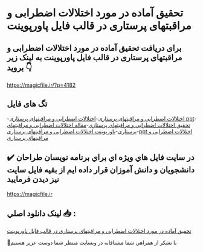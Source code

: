 # تحقیق آماده در مورد اختلالات اضطرابی و مراقبتهای پرستاری در قالب فایل پاورپوینت

## برای دریافت تحقیق آماده در مورد اختلالات اضطرابی و مراقبتهای پرستاری در قالب فایل پاورپوینت به لینک زیر بروید 👇

https://magicfile.ir/?p=4182

## تگ های فایل

-[اختلالات اضطرابی و مراقبتهای پرستاری](https://magicfile.ir/product/%d8%aa%d8%ad%d9%82%db%8c%d9%82-%d8%a7%d8%ae%d8%aa%d9%84%d8%a7%d9%84%d8%a7%d8%aa-%d8%a7%d8%b6%d8%b7%d8%b1%d8%a7%d8%a8%db%8c-%d9%88-%d9%85%d8%b1%d8%a7%d9%82%d8%a8%d8%aa%d9%87%d8%a7%db%8c-%d9%be%d8%b1%d8%b3%d8%aa%d8%a7%d8%b1%db%8c-%d9%be%d8%a7%d9%88%d8%b1%d9%be%d9%88%db%8c%d9%86%d8%aa/)-[اختلالات اضطرابی و مراقبتهای پرستاری ppt](https://magicfile.ir/product/%d8%aa%d8%ad%d9%82%db%8c%d9%82-%d8%a7%d8%ae%d8%aa%d9%84%d8%a7%d9%84%d8%a7%d8%aa-%d8%a7%d8%b6%d8%b7%d8%b1%d8%a7%d8%a8%db%8c-%d9%88-%d9%85%d8%b1%d8%a7%d9%82%d8%a8%d8%aa%d9%87%d8%a7%db%8c-%d9%be%d8%b1%d8%b3%d8%aa%d8%a7%d8%b1%db%8c-%d9%be%d8%a7%d9%88%d8%b1%d9%be%d9%88%db%8c%d9%86%d8%aa/)-[تحقیق اختلالات اضطرابی و مراقبتهای پرستاری](https://magicfile.ir/product/%d8%aa%d8%ad%d9%82%db%8c%d9%82-%d8%a7%d8%ae%d8%aa%d9%84%d8%a7%d9%84%d8%a7%d8%aa-%d8%a7%d8%b6%d8%b7%d8%b1%d8%a7%d8%a8%db%8c-%d9%88-%d9%85%d8%b1%d8%a7%d9%82%d8%a8%d8%aa%d9%87%d8%a7%db%8c-%d9%be%d8%b1%d8%b3%d8%aa%d8%a7%d8%b1%db%8c-%d9%be%d8%a7%d9%88%d8%b1%d9%be%d9%88%db%8c%d9%86%d8%aa/)-[مقاله اختلالات اضطرابی و مراقبتهای پرستاری](https://magicfile.ir/product/%d8%aa%d8%ad%d9%82%db%8c%d9%82-%d8%a7%d8%ae%d8%aa%d9%84%d8%a7%d9%84%d8%a7%d8%aa-%d8%a7%d8%b6%d8%b7%d8%b1%d8%a7%d8%a8%db%8c-%d9%88-%d9%85%d8%b1%d8%a7%d9%82%d8%a8%d8%aa%d9%87%d8%a7%db%8c-%d9%be%d8%b1%d8%b3%d8%aa%d8%a7%d8%b1%db%8c-%d9%be%d8%a7%d9%88%d8%b1%d9%be%d9%88%db%8c%d9%86%d8%aa/)-[پاورپوینت اختلالات اضطرابی و مراقبتهای پرستاری](https://magicfile.ir/product/%d8%aa%d8%ad%d9%82%db%8c%d9%82-%d8%a7%d8%ae%d8%aa%d9%84%d8%a7%d9%84%d8%a7%d8%aa-%d8%a7%d8%b6%d8%b7%d8%b1%d8%a7%d8%a8%db%8c-%d9%88-%d9%85%d8%b1%d8%a7%d9%82%d8%a8%d8%aa%d9%87%d8%a7%db%8c-%d9%be%d8%b1%d8%b3%d8%aa%d8%a7%d8%b1%db%8c-%d9%be%d8%a7%d9%88%d8%b1%d9%be%d9%88%db%8c%d9%86%d8%aa/)-[ppt اختلالات اضطرابی و مراقبتهای پرستاری](https://magicfile.ir/product/%d8%aa%d8%ad%d9%82%db%8c%d9%82-%d8%a7%d8%ae%d8%aa%d9%84%d8%a7%d9%84%d8%a7%d8%aa-%d8%a7%d8%b6%d8%b7%d8%b1%d8%a7%d8%a8%db%8c-%d9%88-%d9%85%d8%b1%d8%a7%d9%82%d8%a8%d8%aa%d9%87%d8%a7%db%8c-%d9%be%d8%b1%d8%b3%d8%aa%d8%a7%d8%b1%db%8c-%d9%be%d8%a7%d9%88%d8%b1%d9%be%d9%88%db%8c%d9%86%d8%aa/)

## ✔️ در سايت فايل هاي ويژه اي براي برنامه نويسان طراحان دانشجويان و دانش آموزان قرار داده ايم از بقيه فايل سايت نيز ديدن فرماييد

https://magicfile.ir


## لينک دانلود اصلي 📥 :

[تحقیق آماده در مورد اختلالات اضطرابی و مراقبتهای پرستاری در قالب فایل پاورپوینت](https://magicfile.ir/product/%d8%aa%d8%ad%d9%82%db%8c%d9%82-%d8%a7%d8%ae%d8%aa%d9%84%d8%a7%d9%84%d8%a7%d8%aa-%d8%a7%d8%b6%d8%b7%d8%b1%d8%a7%d8%a8%db%8c-%d9%88-%d9%85%d8%b1%d8%a7%d9%82%d8%a8%d8%aa%d9%87%d8%a7%db%8c-%d9%be%d8%b1%d8%b3%d8%aa%d8%a7%d8%b1%db%8c-%d9%be%d8%a7%d9%88%d8%b1%d9%be%d9%88%db%8c%d9%86%d8%aa/) 


🙏با تشکر از همراهي شما مشتاقانه در وبسایت منتظر شما دوست عزیز هستیم

